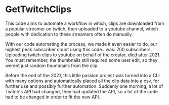 # GetTwitchClips

This code aims to automate a workflow in which, clips are downloaded from a popular streamer on twitch, then uploaded to a youtube channel, which people with dedication to these streamers often do manually.

With our code automating the process, we made it even easier to do, our highest peak subscriber count using this code.. was: 700 subscribers.
Uploading twitch clips to youtube on behalf of the creator, died after 2021. You must remember, the thumbnails still required some user edit, so they werent just random thumbnails from the clip.

Before the end of the 2021, this little passion project was turned into a CLI with many options and automatically placed all the clip data into a csv, for further use and possibly further automation. Suddenly one morning, a lot of Twitch's API had changed, they had updated the API, so a lot of the code had to be changed in order to fit the new API.
